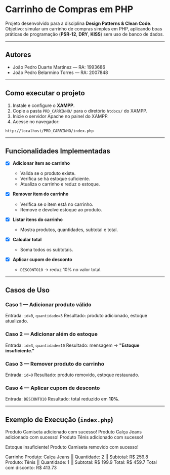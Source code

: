 # Carrinho de Compras em PHP

Projeto desenvolvido para a disciplina **Design Patterns & Clean Code**.
Objetivo: simular um carrinho de compras simples em PHP, aplicando boas práticas de programação (**PSR-12**, **DRY**, **KISS**) sem uso de banco de dados.

---

## Autores

* João Pedro Duarte Martinez — RA: 1993686
* João Pedro Belarmino Torres — RA: 2007848

---

## Como executar o projeto

1. Instale e configure o **XAMPP**.
2. Copie a pasta `PRD_CARRINHO/` para o diretório `htdocs/` do XAMPP.
3. Inicie o servidor Apache no painel do XAMPP.
4. Acesse no navegador:

```
http://localhost/PRD_CARRINHO/index.php
```

---

## Funcionalidades Implementadas

* [x] **Adicionar item ao carrinho**

  * Valida se o produto existe.
  * Verifica se há estoque suficiente.
  * Atualiza o carrinho e reduz o estoque.

* [x] **Remover item do carrinho**

  * Verifica se o item está no carrinho.
  * Remove e devolve estoque ao produto.

* [x] **Listar itens do carrinho**

  * Mostra produtos, quantidades, subtotal e total.

* [x] **Calcular total**

  * Soma todos os subtotais.

* [x] **Aplicar cupom de desconto**

  * `DESCONTO10` → reduz 10% no valor total.

---

## Casos de Uso

### Caso 1 — Adicionar produto válido

Entrada: `id=0`, `quantidade=3`
Resultado: produto adicionado, estoque atualizado.

### Caso 2 — Adicionar além do estoque

Entrada: `id=3`, `quantidade=10`
Resultado: mensagem → **"Estoque insuficiente."**

### Caso 3 — Remover produto do carrinho

Entrada: `id=0`
Resultado: produto removido, estoque restaurado.

### Caso 4 — Aplicar cupom de desconto

Entrada: `DESCONTO10`
Resultado: total reduzido em **10%**.


---

## Exemplo de Execução (`index.php`)

Produto Camiseta adicionado com sucesso!
Produto Calça Jeans adicionado com sucesso!
Produto Tênis adicionado com sucesso!

Estoque insuficiente!
Produto Camiseta removido com sucesso!

Carrinho
Produto: Calça Jeans || Quantidade: 2 || Subtotal: R$ 259.8
Produto: Tênis || Quantidade: 1 || Subtotal: R$ 199.9
Total: R$ 459.7
Total com disconto: R$ 413.73
